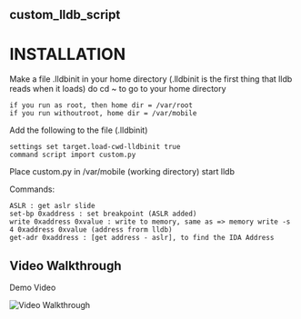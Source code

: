 ## custom_lldb_script

# INSTALLATION

Make a file .lldbinit in your home directory (.lldbinit is the first thing that lldb reads when it loads) do cd ~ to go to your home directory
	
	if you run as root, then home dir = /var/root
	if you run withoutroot, home dir = /var/mobile
	
	
Add the following to the file (.lldbinit) 

	settings set target.load-cwd-lldbinit true
	command script import custom.py
	
	
Place custom.py in /var/mobile (working directory)
start lldb

Commands:
	
	ASLR : get aslr slide
	set-bp 0xaddress : set breakpoint (ASLR added)
	write 0xaddress 0xvalue : write to memory, same as => memory write -s 4 0xaddress 0xvalue (address frorm lldb)
	get-adr 0xaddress : [get address - aslr], to find the IDA Address


## Video Walkthrough

Demo Video

<img src='https://media.giphy.com/media/OO2FmCV9okkbBotVqj/giphy.gif' title='Test' width='' alt='Video Walkthrough' />
